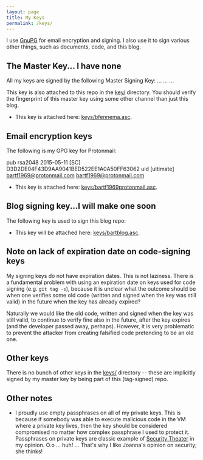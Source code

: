```yaml
---
layout: page
title: My Keys
permalink: /keys/
---
```


I use [GnuPG](https://gnupg.org/) for email encryption and signing. I also use
it to sign various other things, such as documents, code, and this blog.

## The Master Key... I  have none

All my keys are signed by the following Master Signing Key:
...
...
...

This key is also attached to this repo in the [key/](/keys/) directory. You
should verify the fingerprint of this master key using some other channel than
just this blog.

* This key is attached here: [keys/bfennema.asc](/keys/bfennema.asc).

## Email encryption keys

The following is my GPG key for Protonmail:

pub   rsa2048 2015-05-11 [SC]
      D3D2DE04F43D9AA9041BED522EE1A0A50FF63062
uid           [ultimate] bartf1969@protonmail.com <bartf1969@protonmail.com>

* This key is attached here: [keys/bartf1969protonmail.asc](/keys/bartf1969protonmail.asc).

## Blog signing key...I will make one soon

The following key is used to sign this blog repo:


* This key will be attached here: [keys/bartblog.asc](/keys/bartblog.asc).


## Note on lack of expiration date on code-signing keys

My signing keys do not have expiration dates. This is not laziness. There is a fundamental problem with using an expiration date on keys used for code signing (e.g. `git tag -s`), because it
is unclear what the outcome should be when one verifies some old code (written
and signed when the key was still valid) in the future when the key has already
expired?

Naturally we would like the old code, written and signed when the key was still
valid, to continue to verify fine also in the future, after the key expires
(and the developer passed away, perhaps).  However, it is very problematic to
prevent the attacker from creating falsified code pretending to be an old one.


## Other keys

There is no bunch of other keys in the
[keys/](https://github.com/)
directory -- these are implicitly signed by my master key by being part of this
(tag-signed) repo.


## Other notes

* I proudly use empty passphrases on all of my private keys. This is because if
somebody was able to execute malicious code in the VM where a private key
lives, then the key should be considered compromised no matter how complex
passphrase I used to protect it.  Passphrases on private keys are classic
example of [Security Theater](http://en.wikipedia.org/wiki/Security_theater) in
my opinion.  O.o ... huh! ... That's why I like Joanna's opinion on security; she thinks!



